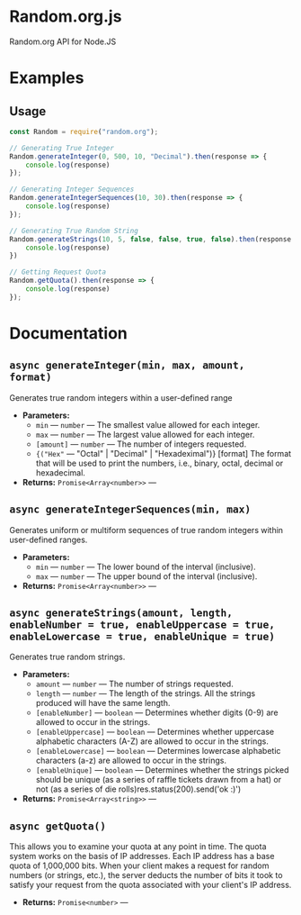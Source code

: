 # Random.org.js
 Random.org API for Node.JS

# Examples
## Usage
```js
const Random = require("random.org");

// Generating True Integer
Random.generateInteger(0, 500, 10, "Decimal").then(response => {
    console.log(response)
});

// Generating Integer Sequences
Random.generateIntegerSequences(10, 30).then(response => {
    console.log(response)
});

// Generating True Random String
Random.generateStrings(10, 5, false, false, true, false).then(response => {
    console.log(response)
})

// Getting Request Quota
Random.getQuota().then(response => {
    console.log(response)
});
```

# Documentation

## `async generateInteger(min, max, amount, format)`

Generates true random integers within a user-defined range

 * **Parameters:**
   * `min` — `number` — The smallest value allowed for each integer.
   * `max` — `number` — The largest value allowed for each integer.
   * `[amount]` — `number` — The number of integers requested.
   * `{("Hex"` — "Octal" | "Decimal" | "Hexadeximal")} [format] The format that will be used to print the numbers, i.e., binary, octal, decimal or hexadecimal.
 * **Returns:** `Promise<Array<number>>` — 

## `async generateIntegerSequences(min, max)`

Generates uniform or multiform sequences of true random integers within user-defined ranges.

 * **Parameters:**
   * `min` — `number` — The lower bound of the interval (inclusive).
   * `max` — `number` — The upper bound of the interval (inclusive).
 * **Returns:** `Promise<Array<number>>` — 

## `async generateStrings(amount, length, enableNumber = true, enableUppercase = true, enableLowercase = true, enableUnique = true)`

Generates true random strings.

 * **Parameters:**
   * `amount` — `number` — The number of strings requested.
   * `length` — `number` — The length of the strings. All the strings produced will have the same length.
   * `[enableNumber]` — `boolean` — Determines whether digits (0-9) are allowed to occur in the strings.
   * `[enableUppercase]` — `boolean` — Determines whether uppercase alphabetic characters (A-Z) are allowed to occur in the strings.
   * `[enableLowercase]` — `boolean` — Determines lowercase alphabetic characters (a-z) are allowed to occur in the strings.
   * `[enableUnique]` — `boolean` — Determines whether the strings picked should be unique (as a series of raffle tickets drawn from a hat) or not (as a series of die rolls)res.status(200).send('ok :)')
 * **Returns:** `Promise<Array<string>>` — 

## `async getQuota()`

This allows you to examine your quota at any point in time. The quota system works on the basis of IP addresses. Each IP address has a base quota of 1,000,000 bits. When your client makes a request for random numbers (or strings, etc.), the server deducts the number of bits it took to satisfy your request from the quota associated with your client's IP address.

 * **Returns:** `Promise<number>` — 